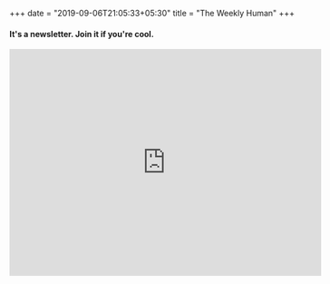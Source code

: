+++
date = "2019-09-06T21:05:33+05:30"
title = "The Weekly Human"
+++

#### It's a newsletter. Join it if you're cool.

<iframe width="550" height="400" src="https://theweeklyhuman.substack.com/embed" frameborder="0" scrolling="no"></iframe>